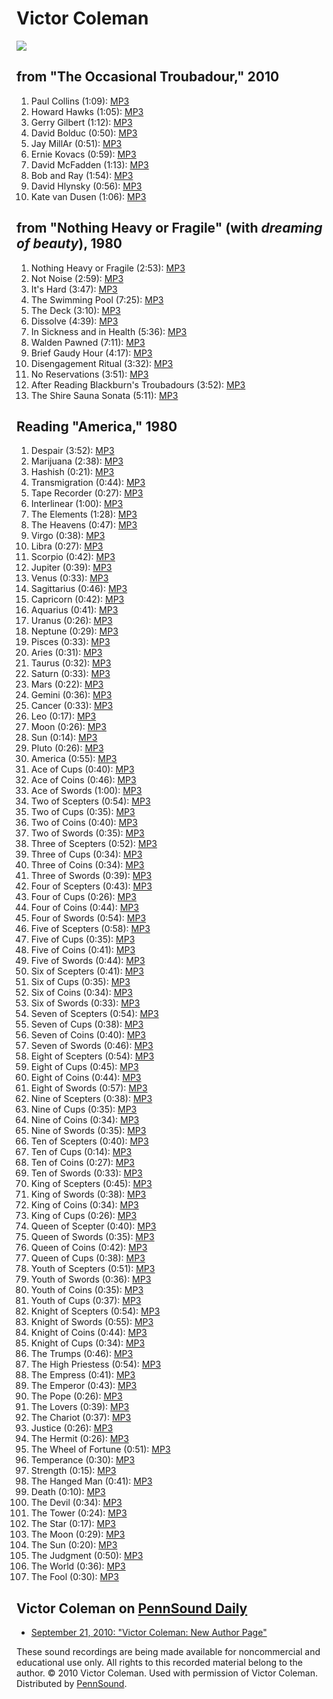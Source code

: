Victor Coleman
==============

![](http://media.sas.upenn.edu/pennsound/authors/Coleman-Victor/Coleman-Victor.jpg)

from "The Occasional Troubadour," 2010
--------------------------------------

1.  Paul Collins (1:09): [MP3](http://media.sas.upenn.edu/pennsound/authors/Coleman-Victor/Coleman-Victor_01_Paul-Collins_from-The-Occasional-Troubadour_2010.mp3)
2.  Howard Hawks (1:05): [MP3](http://media.sas.upenn.edu/pennsound/authors/Coleman-Victor/Coleman-Victor_02_Howard-Hawks_from-The-Occasional-Troubadour_2010.mp3)
3.  Gerry Gilbert (1:12): [MP3](http://media.sas.upenn.edu/pennsound/authors/Coleman-Victor/Coleman-Victor_03_Gerry-Gilbert_from-The-Occasional-Troubadour_2010.mp3)
4.  David Bolduc (0:50): [MP3](http://media.sas.upenn.edu/pennsound/authors/Coleman-Victor/Coleman-Victor_04_David-Bolduc_from-The-Occasional-Troubadour_2010.mp3)
5.  Jay MillAr (0:51): [MP3](http://media.sas.upenn.edu/pennsound/authors/Coleman-Victor/Coleman-Victor_05_Jay-MillAr_from-The-Occasional-Troubadour_2010.mp3)
6.  Ernie Kovacs (0:59): [MP3](http://media.sas.upenn.edu/pennsound/authors/Coleman-Victor/Coleman-Victor_06_Ernie-Kovacs_from-The-Occasional-Troubadour_2010.mp3)
7.  David McFadden (1:13): [MP3](http://media.sas.upenn.edu/pennsound/authors/Coleman-Victor/Coleman-Victor_07_David-McFadden_from-The-Occasional-Troubadour_2010.mp3)
8.  Bob and Ray (1:54): [MP3](http://media.sas.upenn.edu/pennsound/authors/Coleman-Victor/Coleman-Victor_08_Bob-and-Ray_from-The-Occasional-Troubadour_2010.mp3)
9.  David Hlynsky (0:56): [MP3](http://media.sas.upenn.edu/pennsound/authors/Coleman-Victor/Coleman-Victor_09_David-Hlynsky_from-The-Occasional-Troubadour_2010.mp3)
10. Kate van Dusen (1:06): [MP3](http://media.sas.upenn.edu/pennsound/authors/Coleman-Victor/Coleman-Victor_10_Kate-van-Dusen_from-The-Occasional-Troubadour_2010.mp3)

from "Nothing Heavy or Fragile" (with *dreaming of beauty*), 1980
-----------------------------------------------------------------

1.  Nothing Heavy or Fragile (2:53): [MP3](http://media.sas.upenn.edu/pennsound/authors/Coleman-Victor/Coleman-Victor_01_Nothing-Heavy-Or-Fragile_Nothing-Heavy-or-Fragile_1980.mp3)
2.  Not Noise (2:59): [MP3](http://media.sas.upenn.edu/pennsound/authors/Coleman-Victor/Coleman-Victor_02_Not-Noise_Nothing-Heavy-or-Fragile_1980.mp3)
3.  It's Hard (3:47): [MP3](http://media.sas.upenn.edu/pennsound/authors/Coleman-Victor/Coleman-Victor_03_Its-Hard_Nothing-Heavy-or-Fragile_1980.mp3)
4.  The Swimming Pool (7:25): [MP3](http://media.sas.upenn.edu/pennsound/authors/Coleman-Victor/Coleman-Victor_04_The-Swimming-Pool_Nothing-Heavy-or-Fragile_1980.mp3)
5.  The Deck (3:10): [MP3](http://media.sas.upenn.edu/pennsound/authors/Coleman-Victor/Coleman-Victor_05_The-Deck_Nothing-Heavy-or-Fragile_1980.mp3)
6.  Dissolve (4:39): [MP3](http://media.sas.upenn.edu/pennsound/authors/Coleman-Victor/Coleman-Victor_06_Dissolve_Nothing-Heavy-or-Fragile_1980.mp3)
7.  In Sickness and in Health (5:36): [MP3](http://media.sas.upenn.edu/pennsound/authors/Coleman-Victor/Coleman-Victor_07_In-Sickness-and-in-Health_Nothing-Heavy-or-Fragile_1980.mp3)
8.  Walden Pawned (7:11): [MP3](http://media.sas.upenn.edu/pennsound/authors/Coleman-Victor/Coleman-Victor_08_Walden-Pawned_Nothing-Heavy-or-Fragile_1980.mp3)
9.  Brief Gaudy Hour (4:17): [MP3](http://media.sas.upenn.edu/pennsound/authors/Coleman-Victor/Coleman-Victor_09_Brief-Gaudy-Hour_Nothing-Heavy-or-Fragile_1980.mp3)
10. Disengagement Ritual (3:32): [MP3](http://media.sas.upenn.edu/pennsound/authors/Coleman-Victor/Coleman-Victor_10_Disengagement-Ritual_Nothing-Heavy-or-Fragile_1980.mp3)
11. No Reservations (3:51): [MP3](http://media.sas.upenn.edu/pennsound/authors/Coleman-Victor/Coleman-Victor_11_No-Reservations_Nothing-Heavy-or-Fragile_1980.mp3)
12. After Reading Blackburn's Troubadours (3:52): [MP3](http://media.sas.upenn.edu/pennsound/authors/Coleman-Victor/Coleman-Victor_12_After-Reading-Blackburns-Troubadours_Nothing-Heavy-or-Fragile_1980.mp3)
13. The Shire Sauna Sonata (5:11): [MP3](http://media.sas.upenn.edu/pennsound/authors/Coleman-Victor/Coleman-Victor_13_The-Shire-Sauna-Sonata_Nothing-Heavy-or-Fragile_1980.mp3)

Reading "America," 1980
-----------------------

1.  Despair (3:52): [MP3](http://media.sas.upenn.edu/pennsound/authors/Coleman-Victor/Coleman-Victor_01_Despair_America_1980.mp3)
2.  Marijuana (2:38): [MP3](http://media.sas.upenn.edu/pennsound/authors/Coleman-Victor/Coleman-Victor_02_Marijuana_America_1980.mp3)
3.  Hashish (0:21): [MP3](http://media.sas.upenn.edu/pennsound/authors/Coleman-Victor/Coleman-Victor_03_Hashish_America_1980.mp3)
4.  Transmigration (0:44): [MP3](http://media.sas.upenn.edu/pennsound/authors/Coleman-Victor/Coleman-Victor_04_Transmigration_America_1980.mp3)
5.  Tape Recorder (0:27): [MP3](http://media.sas.upenn.edu/pennsound/authors/Coleman-Victor/Coleman-Victor_05_Tape-Recorder_America_1980.mp3)
6.  Interlinear (1:00): [MP3](http://media.sas.upenn.edu/pennsound/authors/Coleman-Victor/Coleman-Victor_06_Interlinear_America_1980.mp3)
7.  The Elements (1:28): [MP3](http://media.sas.upenn.edu/pennsound/authors/Coleman-Victor/Coleman-Victor_07_The-Elements_America_1980.mp3)
8.  The Heavens (0:47): [MP3](http://media.sas.upenn.edu/pennsound/authors/Coleman-Victor/Coleman-Victor_08_The-Heavens_America_1980.mp3)
9.  Virgo (0:38): [MP3](http://media.sas.upenn.edu/pennsound/authors/Coleman-Victor/Coleman-Victor_09_Virgo_America_1980.mp3)
10. Libra (0:27): [MP3](http://media.sas.upenn.edu/pennsound/authors/Coleman-Victor/Coleman-Victor_10_Libra_America_1980.mp3)
11. Scorpio (0:42): [MP3](http://media.sas.upenn.edu/pennsound/authors/Coleman-Victor/Coleman-Victor_11_Scorpio_America_1980.mp3)
12. Jupiter (0:39): [MP3](http://media.sas.upenn.edu/pennsound/authors/Coleman-Victor/Coleman-Victor_12_Jupiter_America_1980.mp3)
13. Venus (0:33): [MP3](http://media.sas.upenn.edu/pennsound/authors/Coleman-Victor/Coleman-Victor_13_Venus_America_1980.mp3)
14. Sagittarius (0:46): [MP3](http://media.sas.upenn.edu/pennsound/authors/Coleman-Victor/Coleman-Victor_14_Sagittarius_America_1980.mp3)
15. Capricorn (0:42): [MP3](http://media.sas.upenn.edu/pennsound/authors/Coleman-Victor/Coleman-Victor_15_Capricorn_America_1980.mp3)
16. Aquarius (0:41): [MP3](http://media.sas.upenn.edu/pennsound/authors/Coleman-Victor/Coleman-Victor_16_Aquarius_America_1980.mp3)
17. Uranus (0:26): [MP3](http://media.sas.upenn.edu/pennsound/authors/Coleman-Victor/Coleman-Victor_17_Uranus_America_1980.mp3)
18. Neptune (0:29): [MP3](http://media.sas.upenn.edu/pennsound/authors/Coleman-Victor/Coleman-Victor_18_Neptune_America_1980.mp3)
19. Pisces (0:33): [MP3](http://media.sas.upenn.edu/pennsound/authors/Coleman-Victor/Coleman-Victor_19_Pisces_America_1980.mp3)
20. Aries (0:31): [MP3](http://media.sas.upenn.edu/pennsound/authors/Coleman-Victor/Coleman-Victor_20_Aries_America_1980.mp3)
21. Taurus (0:32): [MP3](http://media.sas.upenn.edu/pennsound/authors/Coleman-Victor/Coleman-Victor_21_Taurus_America_1980.mp3)
22. Saturn (0:33): [MP3](http://media.sas.upenn.edu/pennsound/authors/Coleman-Victor/Coleman-Victor_22_Saturn_America_1980.mp3)
23. Mars (0:22): [MP3](http://media.sas.upenn.edu/pennsound/authors/Coleman-Victor/Coleman-Victor_23_Mars_America_1980.mp3)
24. Gemini (0:36): [MP3](http://media.sas.upenn.edu/pennsound/authors/Coleman-Victor/Coleman-Victor_24_Gemini_America_1980.mp3)
25. Cancer (0:33): [MP3](http://media.sas.upenn.edu/pennsound/authors/Coleman-Victor/Coleman-Victor_25_Cancer_America_1980.mp3)
26. Leo (0:17): [MP3](http://media.sas.upenn.edu/pennsound/authors/Coleman-Victor/Coleman-Victor_26_Leo_America_1980.mp3)
27. Moon (0:26): [MP3](http://media.sas.upenn.edu/pennsound/authors/Coleman-Victor/Coleman-Victor_27_Moon_America_1980.mp3)
28. Sun (0:14): [MP3](http://media.sas.upenn.edu/pennsound/authors/Coleman-Victor/Coleman-Victor_28_Sun_America_1980.mp3)
29. Pluto (0:26): [MP3](http://media.sas.upenn.edu/pennsound/authors/Coleman-Victor/Coleman-Victor_29_Pluto_America_1980.mp3)
30. America (0:55): [MP3](http://media.sas.upenn.edu/pennsound/authors/Coleman-Victor/Coleman-Victor_30_America_America_1980.mp3)
31. Ace of Cups (0:40): [MP3](http://media.sas.upenn.edu/pennsound/authors/Coleman-Victor/Coleman-Victor_31_Ace-of-Cups_America_1980.mp3)
32. Ace of Coins (0:46): [MP3](http://media.sas.upenn.edu/pennsound/authors/Coleman-Victor/Coleman-Victor_32_Ace-of-Coins_America_1980.mp3)
33. Ace of Swords (1:00): [MP3](http://media.sas.upenn.edu/pennsound/authors/Coleman-Victor/Coleman-Victor_33_Ace-of-Swords_America_1980.mp3)
34. Two of Scepters (0:54): [MP3](http://media.sas.upenn.edu/pennsound/authors/Coleman-Victor/Coleman-Victor_34_Two-of-Scepters_America_1980.mp3)
35. Two of Cups (0:35): [MP3](http://media.sas.upenn.edu/pennsound/authors/Coleman-Victor/Coleman-Victor_35_Two-of-Cups_America_1980.mp3)
36. Two of Coins (0:40): [MP3](http://media.sas.upenn.edu/pennsound/authors/Coleman-Victor/Coleman-Victor_36_Two-of-Coins_America_1980.mp3)
37. Two of Swords (0:35): [MP3](http://media.sas.upenn.edu/pennsound/authors/Coleman-Victor/Coleman-Victor_37_Two-of-Swords_America_1980.mp3)
38. Three of Scepters (0:52): [MP3](http://media.sas.upenn.edu/pennsound/authors/Coleman-Victor/Coleman-Victor_38_Three-of-Scepters_America_1980.mp3)
39. Three of Cups (0:34): [MP3](http://media.sas.upenn.edu/pennsound/authors/Coleman-Victor/Coleman-Victor_39_Three-of-Cups_America_1980.mp3)
40. Three of Coins (0:34): [MP3](http://media.sas.upenn.edu/pennsound/authors/Coleman-Victor/Coleman-Victor_40_Three-of-Coins_America_1980.mp3)
41. Three of Swords (0:39): [MP3](http://media.sas.upenn.edu/pennsound/authors/Coleman-Victor/Coleman-Victor_41_Three-of-Swords_America_1980.mp3)
42. Four of Scepters (0:43): [MP3](http://media.sas.upenn.edu/pennsound/authors/Coleman-Victor/Coleman-Victor_42_Four-of-Scepters_America_1980.mp3)
43. Four of Cups (0:26): [MP3](http://media.sas.upenn.edu/pennsound/authors/Coleman-Victor/Coleman-Victor_43_Four-of-Cups_America_1980.mp3)
44. Four of Coins (0:44): [MP3](http://media.sas.upenn.edu/pennsound/authors/Coleman-Victor/Coleman-Victor_44_Four-of-Coins_America_1980.mp3)
45. Four of Swords (0:54): [MP3](http://media.sas.upenn.edu/pennsound/authors/Coleman-Victor/Coleman-Victor_45_Four-of-Swords_America_1980.mp3)
46. Five of Scepters (0:58): [MP3](http://media.sas.upenn.edu/pennsound/authors/Coleman-Victor/Coleman-Victor_46_Five-of-Scepters_America_1980.mp3)
47. Five of Cups (0:35): [MP3](http://media.sas.upenn.edu/pennsound/authors/Coleman-Victor/Coleman-Victor_47_Five-of-Cups_America_1980.mp3)
48. Five of Coins (0:41): [MP3](http://media.sas.upenn.edu/pennsound/authors/Coleman-Victor/Coleman-Victor_48_Five-of-Coins_America_1980.mp3)
49. Five of Swords (0:44): [MP3](http://media.sas.upenn.edu/pennsound/authors/Coleman-Victor/Coleman-Victor_49_Five-of-Swords_America_1980.mp3)
50. Six of Scepters (0:41): [MP3](http://media.sas.upenn.edu/pennsound/authors/Coleman-Victor/Coleman-Victor_50_Six-of-Scepters_America_1980.mp3)
51. Six of Cups (0:35): [MP3](http://media.sas.upenn.edu/pennsound/authors/Coleman-Victor/Coleman-Victor_51_Six-of-Cups_America_1980.mp3)
52. Six of Coins (0:34): [MP3](http://media.sas.upenn.edu/pennsound/authors/Coleman-Victor/Coleman-Victor_52_Six-of-Coins_America_1980.mp3)
53. Six of Swords (0:33): [MP3](http://media.sas.upenn.edu/pennsound/authors/Coleman-Victor/Coleman-Victor_53_Six-of-Swords_America_1980.mp3)
54. Seven of Scepters (0:54): [MP3](http://media.sas.upenn.edu/pennsound/authors/Coleman-Victor/Coleman-Victor_54_Seven-of-Scepters_America_1980.mp3)
55. Seven of Cups (0:38): [MP3](http://media.sas.upenn.edu/pennsound/authors/Coleman-Victor/Coleman-Victor_55_Seven-of-Cups_America_1980.mp3)
56. Seven of Coins (0:40): [MP3](http://media.sas.upenn.edu/pennsound/authors/Coleman-Victor/Coleman-Victor_56_Seven-of-Coins_America_1980.mp3)
57. Seven of Swords (0:46): [MP3](http://media.sas.upenn.edu/pennsound/authors/Coleman-Victor/Coleman-Victor_57_Seven-of-Swords_America_1980.mp3)
58. Eight of Scepters (0:54): [MP3](http://media.sas.upenn.edu/pennsound/authors/Coleman-Victor/Coleman-Victor_58_Eight-of-Scepters_America_1980.mp3)
59. Eight of Cups (0:45): [MP3](http://media.sas.upenn.edu/pennsound/authors/Coleman-Victor/Coleman-Victor_59_Eight-of-Cups_America_1980.mp3)
60. Eight of Coins (0:44): [MP3](http://media.sas.upenn.edu/pennsound/authors/Coleman-Victor/Coleman-Victor_60_Eight-of-Coins_America_1980.mp3)
61. Eight of Swords (0:57): [MP3](http://media.sas.upenn.edu/pennsound/authors/Coleman-Victor/Coleman-Victor_61_Eight-of-Swords_America_1980.mp3)
62. Nine of Scepters (0:38): [MP3](http://media.sas.upenn.edu/pennsound/authors/Coleman-Victor/Coleman-Victor_62_Nine-of-Scepters_America_1980.mp3)
63. Nine of Cups (0:35): [MP3](http://media.sas.upenn.edu/pennsound/authors/Coleman-Victor/Coleman-Victor_63_Nine-of-Cups_America_1980.mp3)
64. Nine of Coins (0:34): [MP3](http://media.sas.upenn.edu/pennsound/authors/Coleman-Victor/Coleman-Victor_64_Nine-of-Coins_America_1980.mp3)
65. Nine of Swords (0:35): [MP3](http://media.sas.upenn.edu/pennsound/authors/Coleman-Victor/Coleman-Victor_65_Nine-of-Swords_America_1980.mp3)
66. Ten of Scepters (0:40): [MP3](http://media.sas.upenn.edu/pennsound/authors/Coleman-Victor/Coleman-Victor_66_Ten-of-Scepters_America_1980.mp3)
67. Ten of Cups (0:14): [MP3](http://media.sas.upenn.edu/pennsound/authors/Coleman-Victor/Coleman-Victor_67_Ten-of-Cups_America_1980.mp3)
68. Ten of Coins (0:27): [MP3](http://media.sas.upenn.edu/pennsound/authors/Coleman-Victor/Coleman-Victor_68_Ten-of-Coins_America_1980.mp3)
69. Ten of Swords (0:33): [MP3](http://media.sas.upenn.edu/pennsound/authors/Coleman-Victor/Coleman-Victor_69_Ten-of-Swords_America_1980.mp3)
70. King of Scepters (0:45): [MP3](http://media.sas.upenn.edu/pennsound/authors/Coleman-Victor/Coleman-Victor_70_King-of-Scepters_America_1980.mp3)
71. King of Swords (0:38): [MP3](http://media.sas.upenn.edu/pennsound/authors/Coleman-Victor/Coleman-Victor_71_King-of-Swords_America_1980.mp3)
72. King of Coins (0:34): [MP3](http://media.sas.upenn.edu/pennsound/authors/Coleman-Victor/Coleman-Victor_72_King-of-Coins_America_1980.mp3)
73. King of Cups (0:26): [MP3](http://media.sas.upenn.edu/pennsound/authors/Coleman-Victor/Coleman-Victor_73_King-of-Cups_America_1980.mp3)
74. Queen of Scepter (0:40): [MP3](http://media.sas.upenn.edu/pennsound/authors/Coleman-Victor/Coleman-Victor_74_Queen-of-Scepter_America_1980.mp3)
75. Queen of Swords (0:35): [MP3](http://media.sas.upenn.edu/pennsound/authors/Coleman-Victor/Coleman-Victor_75_Queen-of-Swords_America_1980.mp3)
76. Queen of Coins (0:42): [MP3](http://media.sas.upenn.edu/pennsound/authors/Coleman-Victor/Coleman-Victor_76_Queen-of-Coins_America_1980.mp3)
77. Queen of Cups (0:38): [MP3](http://media.sas.upenn.edu/pennsound/authors/Coleman-Victor/Coleman-Victor_77_Queen-of-Cups_America_1980.mp3)
78. Youth of Scepters (0:51): [MP3](http://media.sas.upenn.edu/pennsound/authors/Coleman-Victor/Coleman-Victor_78_Youth-of-Scepters_America_1980.mp3)
79. Youth of Swords (0:36): [MP3](http://media.sas.upenn.edu/pennsound/authors/Coleman-Victor/Coleman-Victor_79_Youth-of-Swords_America_1980.mp3)
80. Youth of Coins (0:35): [MP3](http://media.sas.upenn.edu/pennsound/authors/Coleman-Victor/Coleman-Victor_80_Youth-of-Coins_America_1980.mp3)
81. Youth of Cups (0:37): [MP3](http://media.sas.upenn.edu/pennsound/authors/Coleman-Victor/Coleman-Victor_81_Youth-of-Cups_America_1980.mp3)
82. Knight of Scepters (0:54): [MP3](http://media.sas.upenn.edu/pennsound/authors/Coleman-Victor/Coleman-Victor_82_Knight-of-Scepters_America_1980.mp3)
83. Knight of Swords (0:55): [MP3](http://media.sas.upenn.edu/pennsound/authors/Coleman-Victor/Coleman-Victor_83_Knight-of-Swords_America_1980.mp3)
84. Knight of Coins (0:44): [MP3](http://media.sas.upenn.edu/pennsound/authors/Coleman-Victor/Coleman-Victor_84_Knight-of-Coins_America_1980.mp3)
85. Knight of Cups (0:34): [MP3](http://media.sas.upenn.edu/pennsound/authors/Coleman-Victor/Coleman-Victor_85_Knight-of-Cups_America_1980.mp3)
86. The Trumps (0:46): [MP3](http://media.sas.upenn.edu/pennsound/authors/Coleman-Victor/Coleman-Victor_86_The-Trumps_America_1980.mp3)
87. The High Priestess (0:54): [MP3](http://media.sas.upenn.edu/pennsound/authors/Coleman-Victor/Coleman-Victor_87_The-High-Priestess_America_1980.mp3)
88. The Empress (0:41): [MP3](http://media.sas.upenn.edu/pennsound/authors/Coleman-Victor/Coleman-Victor_88_The-Empress_America_1980.mp3)
89. The Emperor (0:43): [MP3](http://media.sas.upenn.edu/pennsound/authors/Coleman-Victor/Coleman-Victor_89_The-Emperor_America_1980.mp3)
90. The Pope (0:26): [MP3](http://media.sas.upenn.edu/pennsound/authors/Coleman-Victor/Coleman-Victor_90_The-Pope_America_1980.mp3)
91. The Lovers (0:39): [MP3](http://media.sas.upenn.edu/pennsound/authors/Coleman-Victor/Coleman-Victor_91_The-Lovers_America_1980.mp3)
92. The Chariot (0:37): [MP3](http://media.sas.upenn.edu/pennsound/authors/Coleman-Victor/Coleman-Victor_92_The-Chariot_America_1980.mp3)
93. Justice (0:26): [MP3](http://media.sas.upenn.edu/pennsound/authors/Coleman-Victor/Coleman-Victor_93_Justice_America_1980.mp3)
94. The Hermit (0:26): [MP3](http://media.sas.upenn.edu/pennsound/authors/Coleman-Victor/Coleman-Victor_94_The-Hermit_America_1980.mp3)
95. The Wheel of Fortune (0:51): [MP3](http://media.sas.upenn.edu/pennsound/authors/Coleman-Victor/Coleman-Victor_95_The-Wheel-of-Fortune_America_1980.mp3)
96. Temperance (0:30): [MP3](http://media.sas.upenn.edu/pennsound/authors/Coleman-Victor/Coleman-Victor_96_Temperance_America_1980.mp3)
97. Strength (0:15): [MP3](http://media.sas.upenn.edu/pennsound/authors/Coleman-Victor/Coleman-Victor_97_Strength_America_1980.mp3)
98. The Hanged Man (0:41): [MP3](http://media.sas.upenn.edu/pennsound/authors/Coleman-Victor/Coleman-Victor_98_The-Hanged-Man_America_1980.mp3)
99. Death (0:10): [MP3](http://media.sas.upenn.edu/pennsound/authors/Coleman-Victor/Coleman-Victor_99_Death_America_1980.mp3)
100. The Devil (0:34): [MP3](http://media.sas.upenn.edu/pennsound/authors/Coleman-Victor/Coleman-Victor_100_The-Devil_America_1980.mp3)
101. The Tower (0:24): [MP3](http://media.sas.upenn.edu/pennsound/authors/Coleman-Victor/Coleman-Victor_101_The-Tower_America_1980.mp3)
102. The Star (0:17): [MP3](http://media.sas.upenn.edu/pennsound/authors/Coleman-Victor/Coleman-Victor_102_The-Star_America_1980.mp3)
103. The Moon (0:29): [MP3](http://media.sas.upenn.edu/pennsound/authors/Coleman-Victor/Coleman-Victor_103_The-Moon_America_1980.mp3)
104. The Sun (0:20): [MP3](http://media.sas.upenn.edu/pennsound/authors/Coleman-Victor/Coleman-Victor_104_The-Sun_America_1980.mp3)
105. The Judgment (0:50): [MP3](http://media.sas.upenn.edu/pennsound/authors/Coleman-Victor/Coleman-Victor_105_The-Judgment_America_1980.mp3)
106. The World (0:36): [MP3](http://media.sas.upenn.edu/pennsound/authors/Coleman-Victor/Coleman-Victor_106_The-World_America_1980.mp3)
107. The Fool (0:30): [MP3](http://media.sas.upenn.edu/pennsound/authors/Coleman-Victor/Coleman-Victor_107_The-Fool_America_1980.mp3)

Victor Coleman on [PennSound Daily](http://writing.upenn.edu/pennsound/daily)
-----------------------------------------------------------------------------

-   [September 21, 2010: "Victor Coleman: New Author Page"](http://writing.upenn.edu/pennsound/daily/201009.php#21_22:23)

These sound recordings are being made available for noncommercial and educational use only. All rights to this recorded material belong to the author.
© 2010 Victor Coleman. Used with permission of Victor Coleman. Distributed by [PennSound](../index.html).
